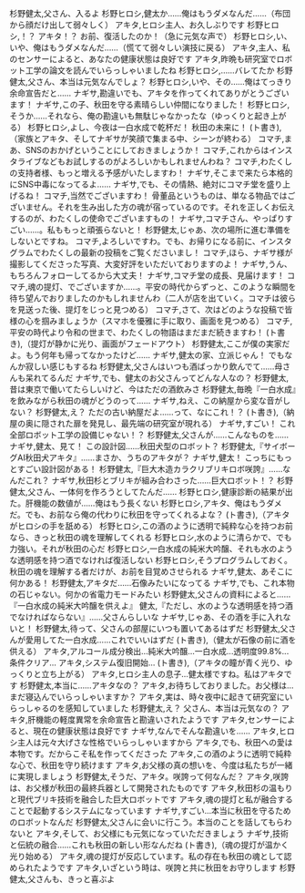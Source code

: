 杉野健太,父さん、入るよ
杉野ヒロシ,健太か……俺はもうダメなんだ……（布団から顔だけ出して弱々しく）
アキタ,ヒロシ主人、お久しぶりです
杉野ヒロシ,！？ アキタ！？ お前、復活したのか！（急に元気な声で）
杉野ヒロシ,い、いや、俺はもうダメなんだ……（慌てて弱々しい演技に戻る）
アキタ,主人、私のセンサーによると、あなたの健康状態は良好です
アキタ,昨晩も研究室でロボット工学の論文を読んでいらっしゃいましたね
杉野ヒロシ,……バレてたか
杉野健太,父さん、本当は元気なんでしょ？
杉野ヒロシ,いや、その……俺はてっきり余命宣告だと……
ナギサ,勘違いでも、アキタを作ってくれてありがとうございます！
ナギサ,この子、秋田を守る素晴らしい仲間になりました！
杉野ヒロシ,そうか……それなら、俺の勘違いも無駄じゃなかったな（ゆっくりと起き上がる）
杉野ヒロシ,よし、今夜は一白水成で乾杯だ！ 秋田の未来に！
(ト書き),（家族とアキタ、そしてナギサが笑顔で集まる中、シーンが終わる）
コマチ,まあ、SNSのおかげということにしておきましょうか！
コマチ,これからはインスタライブなどもお試しするのがよろしいかもしれませんわね？
コマチ,わたくしの支持者様、もっと増える予感がいたしますわ！
ナギサ,そこまで来たら本格的にSNS中毒になってるよ……
ナギサ,でも、その情熱、絶対にコマチ堂を盛り上げるね！
コマチ,当然でございますわ！ 骨董品というものは、単なる物品ではございません。それを生み出した方の魂が宿っているのです。それを正しくお伝えするのが、わたくしの使命でございますもの！
ナギサ,コマチさん、やっぱりすごい……。私ももっと頑張らないと！
杉野健太,じゃあ、次の場所に進む準備をしないとですね。
コマチ,よろしいですわ。でも、お帰りになる前に、インスタグラムでわたくしの最新の投稿をご覧くださいまし！
コマチ,ほら、ナギサ様が撮影してくださった写真、大変好評をいただいておりますのよ！
ナギサ,うん、もちろんフォローしてるから大丈夫！
ナギサ,コマチ堂の成長、見届けます！
コマチ,魂の提灯、でございますか……。平安の時代からずっと、このような瞬間を待ち望んでおりましたのかもしれませんわ（二人が店を出ていく。コマチは彼らを見送った後、提灯をじっと見つめる）
コマチ,さて、次はどのような投稿で皆様の心を掴みましょうか（スマホを優雅に手に取り、画面を見つめる）
コマチ,平安の時代より令和の世まで、わたくしの物語はまだまだ続きますわ！
(ト書き),（提灯が静かに光り、画面がフェードアウト）
杉野健太,ここが僕の実家だよ。もう何年も帰ってなかったけど……
ナギサ,健太の家、立派じゃん！ でもなんか寂しい感じもするね
杉野健太,父さんはいつも酒ばっかり飲んでて……母さんも呆れてるんだ
ナギサ,でも、健太のお父さんってどんな人なの？
杉野健太,昔は東京で働いてたらしいけど、今はただの酒飲みさ
杉野健太,毎晩『一白水成』を飲みながら秋田の魂がどうのって……
ナギサ,ねえ、この納屋から変な音がしない？
杉野健太,え？ ただの古い納屋だよ……って、なにこれ！？
(ト書き),（納屋の奥に隠された扉を発見し、最先端の研究室が現れる）
ナギサ,すごい！ これ全部ロボット工学の設備じゃない！？
杉野健太,父さんが……こんなものを……
ナギサ,健太、見て！ この設計図……秋田犬型のロボット？
杉野健太,『サイボーグAI秋田犬アキタ』……まさか、うちのアキタが？
ナギサ,健太！ こっちにもっとすごい設計図がある！
杉野健太,『巨大木造カラクリブリキロボ咲誇』……なんだこれ？
ナギサ,秋田杉とブリキが組み合わさった……巨大ロボット！？
杉野健太,父さん、一体何を作ろうとしてたんだ……
杉野ヒロシ,健康診断の結果が出た。肝機能の数値が……俺はもう長くない
杉野ヒロシ,アキタ、俺はもうダメだ。でも、お前なら俺の代わりに秋田を守ってくれるよな？
(ト書き),（アキタがヒロシの手を舐める）
杉野ヒロシ,この酒のように透明で純粋な心を持つお前なら、きっと秋田の魂を理解してくれる
杉野ヒロシ,水のように清らかで、でも力強い。それが秋田の心だ
杉野ヒロシ,一白水成の純米大吟醸、それも水のような透明感を持つ酒でなければ復活しない
杉野ヒロシ,そうプログラムしておく。秋田の魂を理解する者だけが、お前を目覚めさせられる
ナギサ,健太、あそこに何かある！
杉野健太,アキタだ……石像みたいになってる
ナギサ,でも、これ本物の石じゃない。何かの省電力モードみたい
杉野健太,父さんの資料によると……『一白水成の純米大吟醸を供えよ』
健太,『ただし、水のような透明感を持つ酒でなければならない』……父さんらしいな
ナギサ,じゃあ、その酒を手に入れないと！
杉野健太,待って、父さんの部屋にいつも置いてあるはずだ
杉野健太,父さんが愛用してた一白水成……これでいいはずだ
(ト書き),（健太が石像の前に酒を供える）
アキタ,アルコール成分検出...純米大吟醸...一白水成...透明度99.8%...条件クリア...
アキタ,システム復旧開始...
(ト書き),（アキタの瞳が青く光り、ゆっくりと立ち上がる）
アキタ,ヒロシ主人の息子...健太様ですね。私はアキタです
杉野健太,本当に……アキタなの？
アキタ,お待ちしておりました。お父様は...まだ寝込んでいらっしゃいますか？
アキタ,実は、時々夜中に起きて研究室にいらっしゃるのを感知していました
杉野健太,え？ 父さん、本当は元気なの？
アキタ,肝機能の軽度異常を余命宣告と勘違いされたようです
アキタ,センサーによると、現在の健康状態は良好です
ナギサ,なんでそんな勘違いを……
アキタ,ヒロシ主人は元々大げさな性格でいらっしゃいますから
アキタ,でも、秋田への愛は本物です。だからこそ私を作ってくださった
アキタ,この酒のように透明で純粋な心で、秋田を守り続けます
アキタ,お父様の真の想いを、今度は私たちが一緒に実現しましょう
杉野健太,そうだ、アキタ。咲誇って何なんだ？
アキタ,咲誇は、お父様が秋田の最終兵器として開発されたものです
アキタ,秋田杉の温もりと現代ブリキ技術を融合した巨大ロボットです
アキタ,魂の提灯と私が融合することで起動するシステムになっています
ナギサ,すごい...本当に秋田を守るためのロボットなんだ
杉野健太,父さんに会いに行こう。本当のことを話してもらわないと
アキタ,そして、お父様にも元気になっていただきましょう
ナギサ,技術と伝統の融合……これも秋田の新しい形なんだね
(ト書き),（魂の提灯が温かく光り始める）
アキタ,魂の提灯が反応しています。私の存在も秋田の魂として認められたようです
アキタ,いざという時は、咲誇と共に秋田をお守りします
杉野健太,父さんも、きっと喜ぶよ
